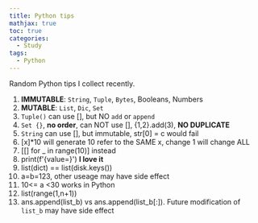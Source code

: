 ```yaml
---
title: Python tips
mathjax: true
toc: true
categories:
  - Study
tags:
  - Python
---
```


Random Python tips I collect recently.

1. **IMMUTABLE**: `String`, `Tuple`, `Bytes`, Booleans, Numbers
2. **MUTABLE**: `List`, `Dic`, `Set`
3. `Tuple()` can use [], but NO `add` or `append`
4. `Set {}`, **no order**, can NOT use [], {1,2}.add(3), **NO DUPLICATE**
5. `String` can use [], but immutable, str[0] = c would fail
6. [x]*10 will generate 10 refer to the SAME x, change 1 will change ALL
7. [[] for _ in range(10)] instead
8. print(f'{value=}') **I love it**
9. list(dict) == list(disk.keys())
10. a=b=123, other useage may have side effect
11. 10<= a <30 works in Python
12. list(range(1,n+1))
13. ans.append(list_b) vs ans.append(list_b[:]). Future modification of `list_b` may have side effect
